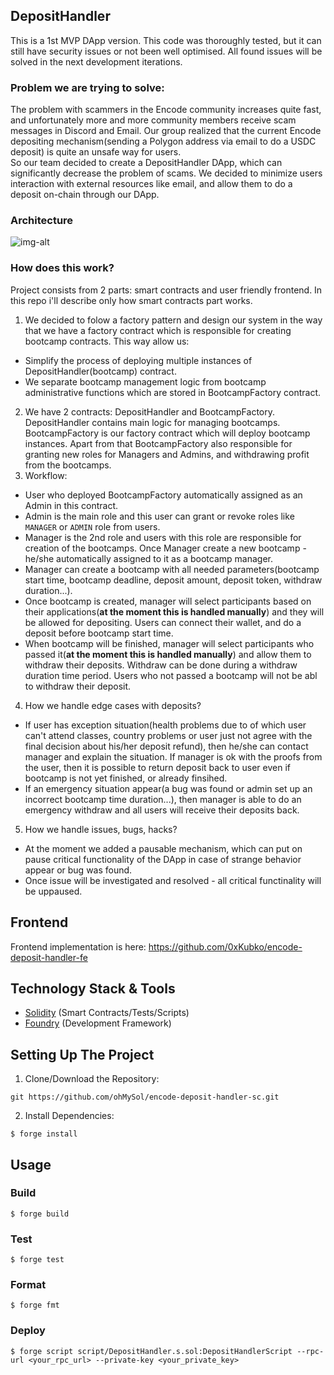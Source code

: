 ## DepositHandler
This is a 1st MVP DApp version. This code was thoroughly tested, but it can still have security issues or not been well optimised. All found issues will be solved in the next development iterations.
### Problem we are trying to solve:
The problem with scammers in the Encode community increases quite fast, and unfortunately more and more community members receive scam messages in Discord and Email. Our group realized that the current Encode depositing mechanism(sending a Polygon address via email to do a USDC deposit) is quite an unsafe way for users.\
So our team decided to create a DepositHandler DApp, which can significantly decrease the problem of scams. We decided to minimize users interaction with external resources like email, and allow them to do a deposit on-chain through our DApp. 

### Architecture
![img-alt](https://github.com/ohMySol/encode-deposit-handler-sc/blob/feature/Anton/DepositHandler.jpg?raw=true)

### How does this work?
Project consists from 2 parts: smart contracts and user friendly frontend. In this repo i'll describe only how smart contracts part works.
1. We decided to folow a factory pattern and design our system in the way that we have a factory contract which is responsible for creating bootcamp contracts. This way allow us:
 - Simplify the process of deploying multiple instances of DepositHandler(bootcamp) contract.
 - We separate bootcamp management logic from bootcamp administrative functions which are stored in BootcampFactory contract.
2. We have 2 contracts: DepositHandler and BootcampFactory. DepositHandler contains main logic for managing bootcamps. BootcampFactory is our factory contract which will deploy bootcamp instances. Apart from that BootcampFactory also responsible for granting new roles for Managers and Admins, and withdrawing profit from the bootcamps.
3. Workflow:
 - User who deployed BootcampFactory automatically assigned as an Admin in this contract.
 - Admin is the main role and this user can grant or revoke roles like `MANAGER` or `ADMIN` role from users.
 - Manager is the 2nd role and users with this role are responsible for creation of the bootcamps. Once Manager create a new bootcamp - he/she automatically assigned to it as a bootcamp manager.
 - Manager can create a bootcamp with all needed parameters(bootcamp start time, bootcamp deadline, deposit amount, deposit token, withdraw duration...).
 - Once bootcamp is created, manager will select participants based on their applications(**at the moment this is handled manually**) and they will be allowed for depositing. Users can connect their wallet, and do a deposit before bootcamp start time.
 - When bootcamp will be finished, manager will select participants who passed it(**at the moment this is handled manually**) and allow them to withdraw their deposits. Withdraw can be done during a withdraw duration time period. Users who not passed a bootcamp will not be abl to withdraw their deposit.
4. How we handle edge cases with deposits?
 - If user has exception situation(health problems due to of which user can't attend classes, country problems or user just not agree with the final decision about his/her deposit refund), then he/she can contact manager and explain the situation. If manager is ok with the proofs from the user, then it is possible to return deposit back to user even if bootcamp is not yet finished, or already finsihed.
 - If an emergency situation appear(a bug was found or admin set up an incorrect bootcamp time duration...), then manager is able to do an emergency withdraw and all users will receive their deposits back.
5. How we handle issues, bugs, hacks?
 - At the moment we added a pausable mechanism, which can put on pause critical functionality of the DApp in case of strange behavior appear or bug was found.
 - Once issue will be investigated and resolved - all critical functinality will be uppaused.

## Frontend
Frontend implementation is here: https://github.com/0xKubko/encode-deposit-handler-fe

## Technology Stack & Tools
- [Solidity](https://docs.soliditylang.org/en/v0.8.28/) (Smart Contracts/Tests/Scripts)
- [Foundry](https://book.getfoundry.sh/) (Development Framework)

## Setting Up The Project
1. Clone/Download the Repository:
```shell
git https://github.com/ohMySol/encode-deposit-handler-sc.git
```

2. Install Dependencies:
```shell
$ forge install
```

## Usage

### Build

```shell
$ forge build
```

### Test

```shell
$ forge test
```

### Format

```shell
$ forge fmt
```

### Deploy

```shell
$ forge script script/DepositHandler.s.sol:DepositHandlerScript --rpc-url <your_rpc_url> --private-key <your_private_key>
```